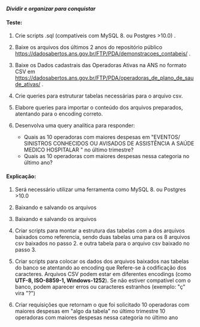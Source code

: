 
_**Dividir e organizar para conquistar**_

#### **Teste:**

1. Crie scripts .sql (compatíveis com MySQL 8. ou Postgres >10.0) .

2. Baixe os arquivos dos últimos 2 anos do repositório público https://dadosabertos.ans.gov.br/FTP/PDA/demonstracoes_contabeis/ .

3. Baixe os Dados cadastrais das Operadoras Ativas na ANS no formato CSV em https://dadosabertos.ans.gov.br/FTP/PDA/operadoras_de_plano_de_saude_ativas/ .

4. Crie queries para estruturar tabelas necessárias para o arquivo csv. 

5. Elabore queries para importar o conteúdo dos arquivos preparados, atentando para o encoding correto. 

6. Desenvolva uma query analítica para responder: 
	- Quais as 10 operadoras com maiores despesas em 
	  "EVENTOS/ SINISTROS CONHECIDOS OU AVISADOS DE ASSISTÊNCIA A SAÚDE MEDICO HOSPITALAR " 
	  no último trimestre? 
	- Quais as 10 operadoras com maiores despesas nessa categoria no último ano?

#### **Explicação:**

1. Será necessário utilizar uma ferramenta como MySQL 8. ou Postgres >10.0

2. Baixando e salvando os arquivos

3. Baixando e salvando os arquivos 

4. Criar scripts para montar a estrutura das tabelas com a dos arquivos baixados como referencia,
    sendo duas tabelas uma para os 8 arquivos csv baixados no passo 2. e outra tabela para o arquivo csv baixado no passo 3.

5. Criar scripts para colocar os dados dos arquivos baixados nas tabelas do banco se atentando ao encoding que
	Refere-se à codificação dos caracteres. Arquivos CSV podem estar em diferentes encodings (como **UTF-8, ISO-8859-1, Windows-1252**). Se não estiver compatível com o banco, podem aparecer erros ou caracteres estranhos (exemplo: "ç" vira "?")

6. Criar requisições que retornam o que foi solicitado
	10 operadoras com maiores despesas em "algo da tabela" no último trimestre
	10 operadoras com maiores despesas nessa categoria no último ano